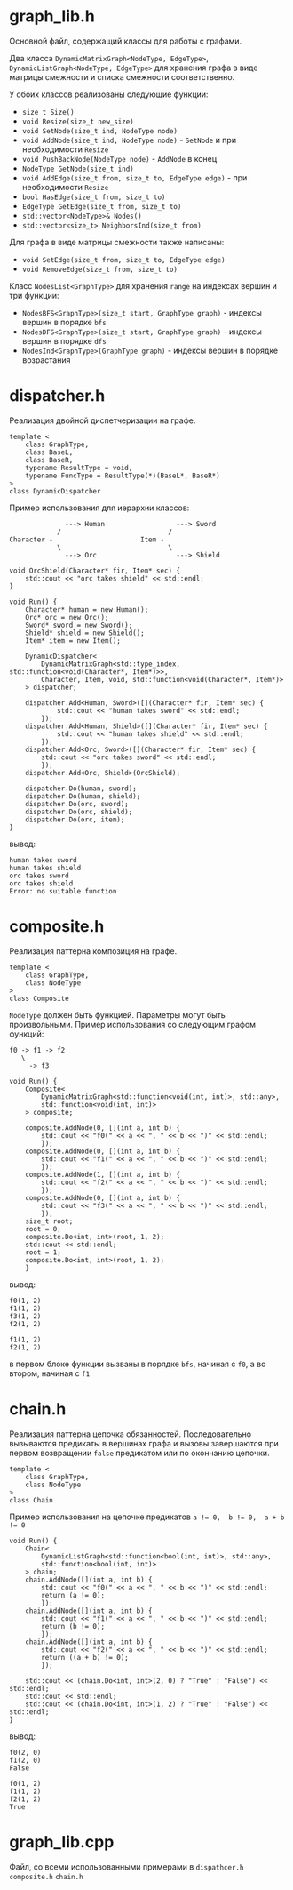 # graph_lib.h
Основной файл, содержащий классы для работы с графами.

Два класса `DynamicMatrixGraph<NodeType, EdgeType>`, `DynamicListGraph<NodeType, EdgeType>` для хранения графа в виде матрицы смежности и списка смежности соответственно.

У обоих классов реализованы следующие функции:

- `size_t Size()` 
- `void Resize(size_t new_size)`
- `void SetNode(size_t ind, NodeType node)` 
- `void AddNode(size_t ind, NodeType node)` - `SetNode` и при необходимости `Resize` 
-	`void PushBackNode(NodeType node)` - `AddNode` в конец
-	`NodeType GetNode(size_t ind)`
- `void AddEdge(size_t from, size_t to, EdgeType edge)` - при необходимости `Resize` 
-	`bool HasEdge(size_t from, size_t to)`
-	`EdgeType GetEdge(size_t from, size_t to)`
-	`std::vector<NodeType>& Nodes()`
-	`std::vector<size_t> NeighborsInd(size_t from)`

Для графа в виде матрицы смежности также написаны:
- `void SetEdge(size_t from, size_t to, EdgeType edge)`
- `void RemoveEdge(size_t from, size_t to)`

Класс `NodesList<GraphType>` для хранения `range` на индексах вершин и три функции:
- `NodesBFS<GraphType>(size_t start, GraphType graph)` - индексы вершин в порядке `bfs`
- `NodesDFS<GraphType>(size_t start, GraphType graph)` - индексы вершин в порядке `dfs`
- `NodesInd<GraphType>(GraphType graph)` - индексы вершин в порядке возрастания

# dispatcher.h
Реализация двойной диспетчеризации на графе.
```
template <
	class GraphType,
	class BaseL,
	class BaseR,
	typename ResultType = void,
	typename FuncType = ResultType(*)(BaseL*, BaseR*)
>
class DynamicDispatcher 
```
Пример использования для иерархии классов: 
```
              ---> Human                  ---> Sword
            /                           /
Character -                      Item - 
            \                           \
              ---> Orc                    ---> Shield
```
```
void OrcShield(Character* fir, Item* sec) {
    std::cout << "orc takes shield" << std::endl;
}

void Run() {
    Character* human = new Human();
    Orc* orc = new Orc();
    Sword* sword = new Sword();
    Shield* shield = new Shield();
    Item* item = new Item();

    DynamicDispatcher<
        DynamicMatrixGraph<std::type_index, std::function<void(Character*, Item*)>>,
        Character, Item, void, std::function<void(Character*, Item*)>
    > dispatcher;

    dispatcher.Add<Human, Sword>([](Character* fir, Item* sec) { 
            std::cout << "human takes sword" << std::endl;
        });
    dispatcher.Add<Human, Shield>([](Character* fir, Item* sec) {
            std::cout << "human takes shield" << std::endl;
        });
    dispatcher.Add<Orc, Sword>([](Character* fir, Item* sec) {
        std::cout << "orc takes sword" << std::endl;
        });
    dispatcher.Add<Orc, Shield>(OrcShield);

    dispatcher.Do(human, sword);
    dispatcher.Do(human, shield);
    dispatcher.Do(orc, sword);
    dispatcher.Do(orc, shield);
    dispatcher.Do(orc, item);
}
```
вывод:
```
human takes sword
human takes shield
orc takes sword
orc takes shield
Error: no suitable function
```

# composite.h
Реализация паттерна композиция на графе.
```
template <
	class GraphType,
	class NodeType
>
class Composite
```
`NodeType` должен быть функцией. Параметры могут быть произвольными. 
Пример использования со следующим графом функций:
```        
f0 -> f1 -> f2
   \
     -> f3
```
```
void Run() {
    Composite<
        DynamicMatrixGraph<std::function<void(int, int)>, std::any>,
        std::function<void(int, int)>
    > composite;

    composite.AddNode(0, [](int a, int b) { 
        std::cout << "f0(" << a << ", " << b << ")" << std::endl;
        });
    composite.AddNode(0, [](int a, int b) {
        std::cout << "f1(" << a << ", " << b << ")" << std::endl;
        });
    composite.AddNode(1, [](int a, int b) {
        std::cout << "f2(" << a << ", " << b << ")" << std::endl;
        });
    composite.AddNode(0, [](int a, int b) {
        std::cout << "f3(" << a << ", " << b << ")" << std::endl;
        });
    size_t root;
    root = 0;
    composite.Do<int, int>(root, 1, 2);
    std::cout << std::endl;
    root = 1;
    composite.Do<int, int>(root, 1, 2);
    }
```
вывод:
```
f0(1, 2)
f1(1, 2)
f3(1, 2)
f2(1, 2)

f1(1, 2)
f2(1, 2)
```
в первом блоке функции вызваны в порядке `bfs`, начиная с `f0`, а во втором, начиная с `f1`

# chain.h
Реализация паттерна цепочка обязанностей. Последовательно вызываются предикаты в вершинах графа и вызовы завершаются при первом возвращении `false` предикатом или по окончанию цепочки. 
```
template <
	class GraphType,
	class NodeType
>
class Chain 
```
Пример использования на цепочке предикатов 
`a != 0,  b != 0,  a + b != 0 `
```
void Run() {
    Chain<
        DynamicListGraph<std::function<bool(int, int)>, std::any>,
        std::function<bool(int, int)>
    > chain;
    chain.AddNode([](int a, int b) {
        std::cout << "f0(" << a << ", " << b << ")" << std::endl;
        return (a != 0);
        });
    chain.AddNode([](int a, int b) {
        std::cout << "f1(" << a << ", " << b << ")" << std::endl;
        return (b != 0);
        });
    chain.AddNode([](int a, int b) {
        std::cout << "f2(" << a << ", " << b << ")" << std::endl;
        return ((a + b) != 0);
        });

    std::cout << (chain.Do<int, int>(2, 0) ? "True" : "False") << std::endl;
    std::cout << std::endl;
    std::cout << (chain.Do<int, int>(1, 2) ? "True" : "False") << std::endl;
}
```
вывод:
```
f0(2, 0)
f1(2, 0)
False

f0(1, 2)
f1(1, 2)
f2(1, 2)
True
```

# graph_lib.cpp
Файл, со всеми использованными примерами в `dispathcer.h` `composite.h` `chain.h`
